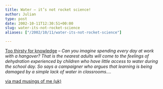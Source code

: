 ```yaml
---
title: Water – it’s not rocket science!
author: Julian
type: post
date: 2002-10-11T12:30:51+00:00
slug: water-its-not-rocket-science 
aliases: ["/2002/10/11/water-its-not-rocket-science"]

---
```

[Too thirsty for knowledge][1] &#8211; _Can you imagine spending every day at work with a hangover? That is the nearest adults will come to the feelings of dehydration experienced by children who have little access to water during the school day. So says a campaigner who argues that learning is being damaged by a simple lack of water in classrooms&#8230;._
  
[via mad musings of me (uk)][2]

 [1]: https://news.bbc.co.uk/1/hi/education/2309107.stm
 [2]: https://gert68.blogspot.com/